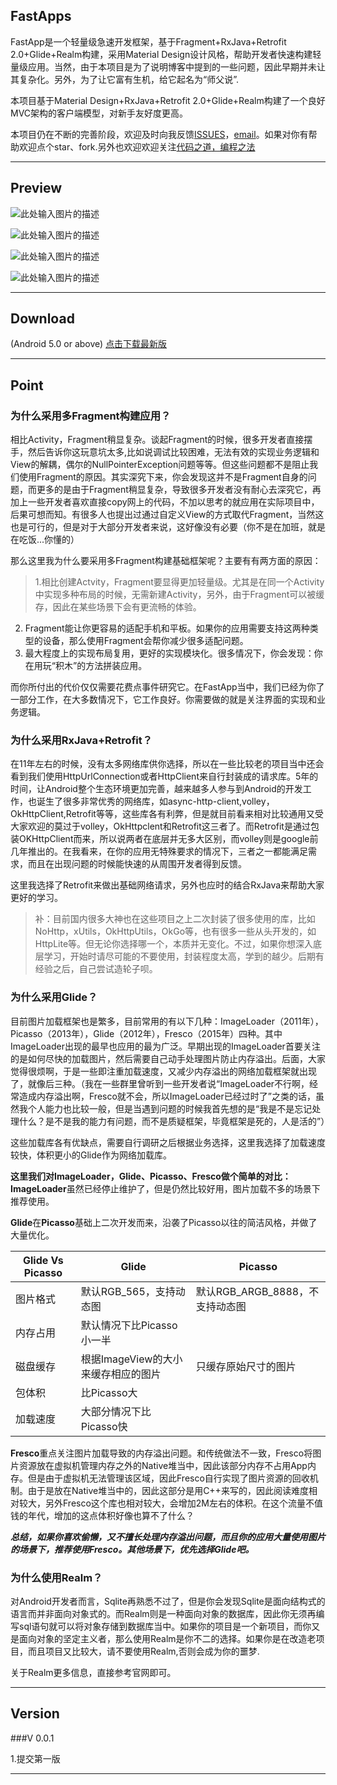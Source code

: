 FastApps
---------
FastApp是一个轻量级急速开发框架，基于Fragment+RxJava+Retrofit 2.0+Glide+Realm构建，采用Material Design设计风格，帮助开发者快速构建轻量级应用。当然，由于本项目是为了说明博客中提到的一些问题，因此早期并未让其复杂化。另外，为了让它富有生机，给它起名为“师父说”.

本项目基于Material Design+RxJava+Retrofit 2.0+Glide+Realm构建了一个良好MVC架构的客户端模型，对新手友好度更高。


本项目仍在不断的完善阶段，欢迎及时向我反馈[ISSUES][1]，[email][2]。如果对你有帮助欢迎点个star、fork.另外也欢迎欢迎关注[代码之道，编程之法][3]

---------------

Preview
-------------

![此处输入图片的描述][4]

![此处输入图片的描述][5]


![此处输入图片的描述][6]

![此处输入图片的描述][7]

--------------------

Download
----------
(Android 5.0 or above)
[点击下载最新版][8]


---------------

Point
--------------------


### 为什么采用多Fragment构建应用？
相比Activity，Fragment稍显复杂。谈起Fragment的时候，很多开发者直接摆手，然后告诉你这玩意坑太多,比如说调试比较困难，无法有效的实现业务逻辑和View的解耦，偶尔的NullPointerException问题等等。但这些问题都不是阻止我们使用Fragment的原因。其实深究下来，你会发现这并不是Fragment自身的问题，而更多的是由于Fragment稍显复杂，导致很多开发者没有耐心去深究它，再加上一些开发者喜欢直接copy网上的代码，不加以思考的就应用在实际项目中，后果可想而知。有很多人也提出过通过自定义View的方式取代Fragment，当然这也是可行的，但是对于大部分开发者来说，这好像没有必要（你不是在加班，就是在吃饭...你懂的）

那么这里我为什么要采用多Fragment构建基础框架呢？主要有有两方面的原因：
>1.相比创建Actvity，Fragment要显得更加轻量级。尤其是在同一个Activity中实现多种布局的时候，无需新建Activity，另外，由于Fragment可以被缓存，因此在某些场景下会有更流畅的体验。
2. Fragment能让你更容易的适配手机和平板。如果你的应用需要支持这两种类型的设备，那么使用Fragment会帮你减少很多适配问题。
3. 最大程度上的实现布局复用，更好的实现模块化。很多情况下，你会发现：你在用玩“积木”的方法拼装应用。

而你所付出的代价仅仅需要花费点事件研究它。在FastApp当中，我们已经为你了一部分工作，在大多数情况下，它工作良好。你需要做的就是关注界面的实现和业务逻辑。

### 为什么采用RxJava+Retrofit？
在11年左右的时候，没有太多网络库供你选择，所以在一些比较老的项目当中还会看到我们使用HttpUrlConnection或者HttpClient来自行封装成的请求库。5年的时间，让Android整个生态环境更加完善，越来越多人参与到Android的开发工作，也诞生了很多非常优秀的网络库，如async-http-client,volley，OkHttpClient,Retrofit等等，这些库各有利弊，但是就目前看来相对比较通用又受大家欢迎的莫过于volley，OkHttpclent和Retrofit这三者了。而Retrofit是通过包装OKHttpClient而来，所以说两者在底层并无多大区别，而volley则是google前几年推出的。在我看来，在你的应用无特殊要求的情况下，三者之一都能满足需求，而且在出现问题的时候能快速的从周围开发者得到反馈。

这里我选择了Retrofit来做出基础网络请求，另外也应时的结合RxJava来帮助大家更好的学习。

>补：目前国内很多大神也在这些项目之上二次封装了很多使用的库，比如NoHttp，xUtils，OkHttpUtils，OkGo等，也有很多一些从头开发的，如HttpLite等。但无论你选择哪一个，本质并无变化。不过，如果你想深入底层学习，开始时请尽可能的不要使用，封装程度太高，学到的越少。后期有经验之后，自己尝试造轮子呗。


### 为什么采用Glide？
目前图片加载框架也是繁多，目前常用的有以下几种：ImageLoader（2011年），Picasso（2013年），Glide（2012年），Fresco（2015年）四种。其中ImageLoader出现的最早也应用的最为广泛。早期出现的ImageLoader首要关注的是如何尽快的加载图片，然后需要自己动手处理图片防止内存溢出。后面，大家觉得很烦啊，于是一些即注重加载速度，又减少内存溢出的网络加载框架就出现了，就像后三种。（我在一些群里曾听到一些开发者说“ImageLoader不行啊，经常造成内存溢出啊，Fresco就不会，所以ImageLoader已经过时了”之类的话，虽然我个人能力也比较一般，但是当遇到问题的时候我首先想的是“我是不是忘记处理什么？是不是我的能力有问题，而不是质疑框架，毕竟框架是死的，人是活的”）



这些加载库各有优缺点，需要自行调研之后根据业务选择，这里我选择了加载速度较快，体积更小的Glide作为网络加载库。


**这里我们对ImageLoader，Glide、Picasso、Fresco做个简单的对比：**
**ImageLoader**虽然已经停止维护了，但是仍然比较好用，图片加载不多的场景下推荐使用。

**Glide**在**Picasso**基础上二次开发而来，沿袭了Picasso以往的简洁风格，并做了大量优化。

|Glide Vs Picasso|Glide|Picasso|
|----|-----|-------|
|图片格式|默认RGB_565，支持动态图|默认RGB_ARGB_8888，不支持动态图|
|内存占用|默认情况下比Picasso小一半|
|磁盘缓存|根据ImageView的大小来缓存相应的图片|只缓存原始尺寸的图片|
|包体积|比Picasso大|
|加载速度|大部分情况下比Picasso快|

**Fresco**重点关注图片加载导致的内存溢出问题。和传统做法不一致，Fresco将图片资源放在虚拟机管理内存之外的Native堆当中，因此该部分内存不占用App内存。但是由于虚拟机无法管理该区域，因此Fresco自行实现了图片资源的回收机制。由于是放在Native堆当中的，因此这部分是用C++来写的，因此阅读难度相对较大，另外Fresco这个库也相对较大，会增加2M左右的体积。在这个流量不值钱的年代，增加的这点体积好像也算不了什么？

***总结，如果你喜欢偷懒，又不擅长处理内存溢出问题，而且你的应用大量使用图片的场景下，推荐使用Fresco。其他场景下，优先选择Glide吧。***


### 为什么使用Realm？
对Android开发者而言，Sqlite再熟悉不过了，但是你会发现Sqlite是面向结构式的语言而并非面向对象式的。而Realm则是一种面向对象的数据库，因此你无须再编写sql语句就可以将对象存储到数据库当中。如果你的项目是一个新项目，而你又是面向对象的坚定主义者，那么使用Realm是你不二的选择。如果你是在改造老项目，而且项目又比较大，请不要使用Realm,否则会成为你的噩梦.

关于Realm更多信息，直接参考官网即可。

--------------

Version
---------

###V 0.0.1

1.提交第一版

--------------------




  [1]: https://github.com/closedevice/FastApp/issues
  [2]: closedevice@gmail.com
  [3]: http://blog.csdn.net/dd864140130
  [4]: https://raw.githubusercontent.com/closedevice/FastApp/master/screenshots/appstart.png
  [5]: https://raw.githubusercontent.com/closedevice/FastApp/master/screenshots/gan.png
  [6]: https://raw.githubusercontent.com/closedevice/FastApp/master/screenshots/wx.png
  [7]: https://raw.githubusercontent.com/closedevice/FastApp/master/screenshots/settingspng.png
  [8]: http://fir.im/l7ta
